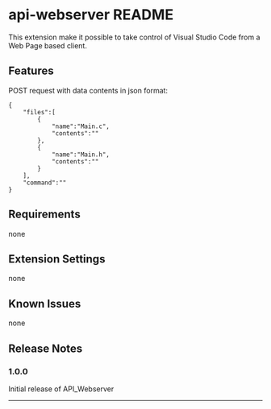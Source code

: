 # api-webserver README

This extension make it possible to take control of Visual Studio Code from a Web Page based client.


## Features

POST request with data contents in json format:
```
{
    "files":[
        {
            "name":"Main.c",
            "contents":""
        },
        {
            "name":"Main.h",
            "contents":""
        }
    ],
    "command":""
}
```


## Requirements
none
## Extension Settings
none
## Known Issues
none
## Release Notes

### 1.0.0

Initial release of API_Webserver


-----------------------------------------------------------------------------------------------------------
<!---
### For more information

* [Visual Studio Code's Markdown Support](http://code.visualstudio.com/docs/languages/markdown)
 * [Markdown Syntax Reference](https://help.github.com/articles/markdown-basics/)

**Enjoy!**
 -->